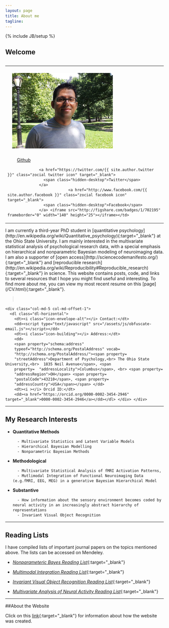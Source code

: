 ```yaml
---
layout: page
title: About me
tagline: 
---
```

{% include JB/setup %}

## Welcome

<table border="0" align="right">
<tr>
<td><img src="assets/img/rick.png" style=" margin: 20px 15px;"></td>
</tr>
<tr>
<td> &nbsp; &nbsp; &nbsp; &nbsp; <a href="https://github.com/{{ site.author.github }}" class="zocial github icon" target="_blank">
                    <span class="hidden-desktop">Github</span>
                  </a>
             
                  <a href="https://twitter.com/{{ site.author.twitter }}" class="zocial twitter icon" target="_blank">
                    <span class="hidden-desktop">Twitter</span>
                  </a>
                               <a href="http://www.facebook.com/{{ site.author.facebook }}" class="zocial facebook icon" target="_blank">
                    <span class="hidden-desktop">Facebook</span>
                  </a> <iframe src="http://figshare.com/badges/1/702195"         frameborder="0" width="140" height="25"></iframe></td>
</tr>
</table>
I am currently a third-year PhD student in [quantitative psychology](http://en.wikipedia.org/wiki/Quantitative_psychology){:target="_blank"} at the Ohio State University. I am mainly interested in the multivariate statistical analysis of psychological research data, with a special emphasis on hierarchical and nonparametric Bayesian modeling of neuroimaging data. I am also a supporter of [open access](http://sciencecodemanifesto.org/){:target="_blank"} and [reproducible research](http://en.wikipedia.org/wiki/Reproducibility#Reproducible_research){:target="_blank"} in science. This website contains posts, code, and links to several resources that I hope you might find useful and interesting.
To find more about me, you can view my most recent resume on this [page](/CV.html){:target="_blank"}.

><div class="row" ><br>
    <div class="col-md-5 col-md-offset-1">
      <dl class="dl-horizontal">
        <dt><i class="icon-envelope-alt"></i> Contact:</dt>
        <dd><script type="text/javascript" src="/assets/js/obfuscate-email.js"></script></dd>
        <dt><i class="icon-building"></i> Address:</dt>
        <dd>
        <span property="schema:address"
        typeof="http://schema.org/PostalAddress" vocab=
        "http://schema.org/PostalAddress/"><span property=
        "streetAddress">Department of Psychology,<br> The Ohio State University,<br>  1835 Neil Avenue</span>, <span
        property=  "addressLocality">Columbus</span>, <br> <span property=
        "addressRegion">OH</span> <span property=
        "postalCode">43210</span>, <span property=
        "addressCountry">USA</span></span> </dd>
        <dt><i ></i> Orcid ID:</dt>
        <dd><a href="https://orcid.org/0000-0002-3454-2946" target="_blank">0000-0002-3454-2946</a></dd></dl> </div> </div>

---------------



## My Research Interests

	

* **Quantitative Methods**

		- Multivariate Statistics and Latent Variable Models 
		- Hierarchical Bayesian Modelling 
		- Nonparametric Bayesian Methods

* **Methodological**

		- Multivariate Statistical Analysis of fMRI Activation Patterns,
		- Mutlimodal Integration of Functional Neuroimaging Data (e.g.fMRI, EEG, MEG) in a generative Bayesian Hierarchical Model

* **Substantive**  

		- How information about the sensory environment becomes coded by neural activity in an increasingly abstract hierarchy of representations
		- Invariant Visual Object Recognition

---------------

## Reading Lists


I have compiled lists of important journal papers on the topics mentioned above. The lists can be accessed on Mendeley.




* [*Nonparameteric Bayes Reading List*](http://www.mendeley.com/groups/6795211/nonparametric-bayes/){:target="_blank"}

* [*Multimodal Integration Reading List*](http://www.mendeley.com/groups/6795211/nonparametric-bayes/){:target="_blank"}

* [*Invariant Visual Object Recognition Reading List*](http://www.mendeley.com/groups/6795211/nonparametric-bayes/){:target="_blank"}

* [*Multivariate Analysis of Neural Activity Reading List*](http://www.mendeley.com/groups/6795211/nonparametric-bayes/){:target="_blank"}

---------------

##About the Website

Click on this [link](README.html){:target="_blank"} for information about how the website was created.







